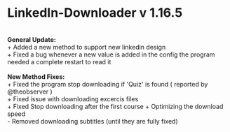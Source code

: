 # LinkedIn-Downloader v 1.16.5

</br>
<b>General Update:</b> </br>
+ Added a new method to support new linkedin design</br>
+ Fixed a bug whenever a new value is added in the config the program needed a complete restart to read it</br>

</br>
<b>New Method Fixes:</b> </br>
+ Fixed the program stop downloading if 'Quiz' is found  ( reported by @theobserver )</br>
+ Fixed issue with downloading excercis files</br>
+ Fixed Stop downloading after the first course
+ Optimizing the download speed </br>
- Removed downloading subtitles (until they are fully fixed)
